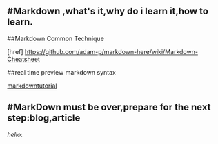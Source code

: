 
#Markdown ,what's it,why do i learn it,how to learn.
--
##Markdown Common Technique

[href] https://github.com/adam-p/markdown-here/wiki/Markdown-Cheatsheet

##real time preview markdown syntax

<a href="https://www.markdowntutorial.com/lesson/1/">markdowntutorial</a>


#MarkDown must be over,prepare for the next step:blog,article
---
_hello_: